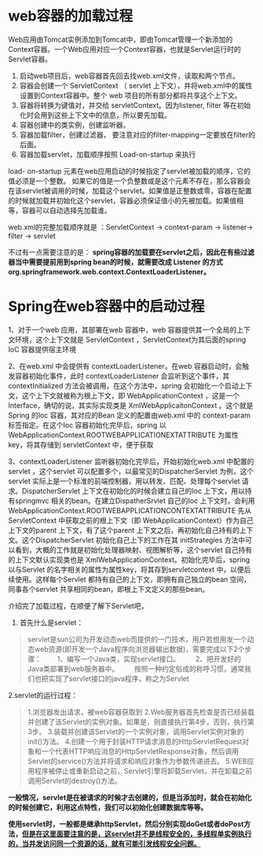 # web容器的加载过程

Web应用由Tomcat实例添加到Tomcat中，即由Tomcat管理一个新添加的Context容器。一个Web应用对应一个Context容器，也就是Servlet运行时的Servlet容器。 

1. 启动web项目后，web容器首先回去找web.xml文件，读取<context-param>和<listener>两个节点。
2. 容器会创建一个 ServletContext （ servlet 上下文），并将web.xml中的属性设置到Context容器中。整个 web 项目的所有部分都将共享这个上下文。
3. 容器将<context-param>转换为键值对，并交给 servletContext。因为listener, filter 等在初始化时会用到这些上下文中的信息，所以要先加载。 
4. 容器创建<listener>中的类实例，创建监听器。
5. 容器加载filter，创建过滤器， 要注意对应的filter-mapping一定要放在filter的后面。
6. 容器加载servlet，加载顺序按照 Load-on-startup 来执行

load- on-startup 元素在web应用启动的时候指定了servlet被加载的顺序，它的值必须是一个整数。
如果它的值是一个负整数或是这个元素不存在，那么容器会在该servlet被调用的时候，加载这个servlet。如果值是正整数或零，容器在配置的时候就加载并初始化这个servlet，容器必须保证值小的先被加载。如果值相等，容器可以自动选择先加载谁。

web.xml的完整加载顺序就是 ：ServletContext -> context-param -> listener-> filter -> servlet

不过有一点需要注意的是： **spring容器的加载要在servlet之后，因此在有些过滤器当中需要提前用到spring bean的时候，就需要改成 Listener 的方式 org.springframework.web.context.ContextLoaderListener。**

# Spring在web容器中的启动过程

1、对于一个web 应用，其部署在web 容器中，web 容器提供其一个全局的上下文环境，这个上下文就是 ServletContext ，ServletContext为其后面的spring IoC 容器提供宿主环境

2、在web.xml 中会提供有 contextLoaderListener。在web 容器启动时，会触发容器初始化事件，此时 contextLoaderListener 会监听到这个事件，其 contextInitialized 方法会被调用，在这个方法中，spring 会初始化一个启动上下文，这个上下文就被称为根上下文，即 WebApplicationContext ，这是一个 Interface，确切的说，其实际实现类是 XmlWebApplicaitonContext 。这个就是Spring 的Ioc 容器，其对应的Bean 定义的配置由web.xml 中的 context-param 标签指定。在这个Ioc 容器初始化完毕后，spring 以WebApplicationContext.ROOTWEBAPPLICATIONEXTATTRIBUTE 为属性key，将其存储到 servletContext 中，便于获取

3、contextLoaderListener 监听器初始化完毕后，开始初始化web.xml 中配置的servlet ，这个servlet 可以配置多个，以最常见的DispatcherServlet 为例，这个servlet 实际上是一个标准的前端控制器，用以转发、匹配、处理每个servlet 请求。DispatcherServlet 上下文在初始化的时候会建立自己的Ioc 上下文，用以持有springmvc 相关的bean。在建立DispatherSrvlet 自己的Ioc 上下文时，会利用 WebApplicationContext.ROOTWEBAPPLICATIONCONTEXTATTRIBUTE 先从ServletContext 中获取之前的根上下文（即 WebApplicationContext）作为自己上下文的parent 上下文，有了这个parent 上下文之后，再初始化自己持有的上下文。这个DispatcherServlet 初始化自己上下的工作在其 initStrategies 方法中可以看到，大概的工作就是初始化处理器映射、视图解析等，这个servlet 自己持有的上下文默认实现类也是 XmlWebApplicationContext。初始化完毕后，spring以与Servlet 的名字相关的属性为属性key，将其存到servletcontext 中，以便后续使用。这样每个Servlet 都持有自己的上下文，即拥有自己独立的bean 空间，同事各个servlet 共享相同的bean，即根上下文定义的那些bean。

介绍完了加载过程，在顺便了解下Servlet吧， 

1. 首先什么是servlet：

> servlet是sun公司为开发动态web而提供的一门技术，用户若想用发一个动态web资源(即开发一个Java程序向浏览器输出数据)，需要完成以下2个步骤： 
> 　　1、编写一个Java类，实现servlet接口。 
> 　　2、把开发好的Java类部署到web服务器中。 
> 　　按照一种约定俗成的称呼习惯，通常我们也把实现了servlet接口的java程序，称之为Servlet 

2.servlet的运行过程：

> 1.浏览器发出请求，被web容器获取到 
> 2.Web服务器首先检查是否已经装载并创建了该Servlet的实例对象。如果是，则直接执行第4步，否则，执行第3步。 
> 3.装载并创建该Servlet的一个实例对象，调用Servlet实例对象的init()方法。 
> 4.创建一个用于封装HTTP请求消息的HttpServletRequest对象和一个代表HTTP响应消息的HttpServletResponse对象，然后调用Servlet的service()方法并将请求和响应对象作为参数传递进去。 
> 5.WEB应用程序被停止或重新启动之前，Servlet引擎将卸载Servlet，并在卸载之前调用Servlet的destroy()方法。

**一般情况，servlet是在被请求的时候才去创建的，但是当添加时，就会在初始化的时候创建它，利用这点特性，我们可以初始化创建数据库等等。**

**使用servlet时，一般都是继承httpServlet，然后分别实现doGet或者doPost方法，<u>但是在这里面要注意的是，这servlet并不是线程安全的，多线程单实例执行的，当并发访问同一个资源的话，就有可能引发线程安全问题。</u>**